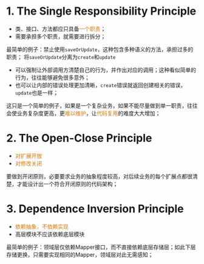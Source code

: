 
# 1. The Single Responsibility Principle

- 类、接口、方法都应只具备<font color="#de7802">一个职责</font>；
- 需要承担多个职责，就需要进行拆分；

最简单的例子：禁止使用`saveOrUpdate`，这种包含多种语义的方法，承担过多的职责；
将`saveOrUpdate`分离为`create`和`update`
- 可以强制让外部调用方清楚自己的行为，并作出对应的调用；这种看似简单的行为，往往能够避免很多意外；
- 也可以让内部的错误处理更加清晰，`create`错误就返回创建相关的错误，`update`也是一样；

这只是一个简单的例子，如果是一个复杂业务，如果不能尽量做到单一职责，往往会使业务复杂度更高，更<font color="#de7802">难以维护</font>，让<font color="#de7802">代码复用</font>的难度大大增加；

# 2. The Open-Close Principle

- <font color="#de7802">对扩展开放</font>
- <font color="#de7802">对修改关闭</font>

要做到开闭原则，必要要求业务的抽象程度较高，对后续业务的每个扩展点都很清楚，才能设计出一个符合开闭原则的代码架构；



# 3. Dependence Inversion Principle

- <font color="#de7802">依赖抽象，不依赖实现</font>
- 高层模块不应该依赖底层模块

最简单的例子：领域层仅依赖Mapper接口，而不直接依赖底层存储层；如此下层存储更换，只需要实现相同的Mapper，领域层对此无需感知；
